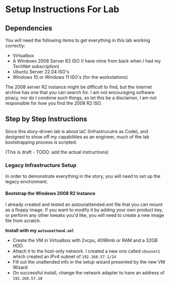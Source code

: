 # Setup Instructions For Lab

## Dependencies
You will need the following items to get everything in this lab working correctly: 

- Virtualbox 
- A WIndows 2008 Server R2 ISO (I have mine from back when I had my TechNet subscription)
- Ubuntu Server 22.04 ISO's 
- Windows 10 or Windows 11 ISO's (for the workstations)

The 2008 server R2 instance might be difficult to find, but the internet archive has one that you can search for. I am not encouraging software piracy, nor do I condone such things, so let this be a disclaimer, I am not responsible for *how* you find the 2008 R2 ISO. 

## Step by Step Instructions 

Since this story-driven lab is about IaC (Infrastrucutre as Code), and designed to show off my capabilities as an engineer, much of the lab bootstrapping process is scripted. 

(This is draft - TODO: add the actual instructions)

### Legacy Infrastructure Setup

In order to demonstrate everything in the story, you will need to set up the legacy environment. 

#### Bootstrap the Windows 2008 R2 Instance

I already created and tested an autounattended.xml file that you can mount as a floppy image. If you want to modify it by adding your own product key, or perform any other tweaks you'd like, you will need to create a new image file from scratch. 

**Install with my `autounattend.xml`**

- Create the VM in Virtualbox with 2vcpu, 4096mb or RAM and a 32GB HDD. 
- Attach it to the host-only network. I created a new one called `vboxnet1` which created an IPv4 subnet of `192.168.57.1/24`
- Fill out the unattended info in the setup wizard presented by the new VM Wizard 
- On successful install, change the network adapter to have an address of `192.168.57.10`